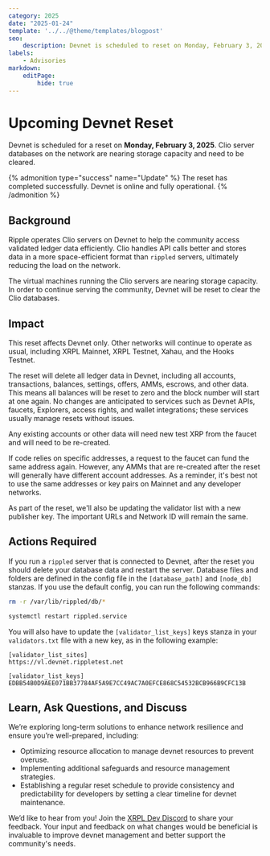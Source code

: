 ```yaml
---
category: 2025
date: "2025-01-24"
template: '../../@theme/templates/blogpost'
seo:
    description: Devnet is scheduled to reset on Monday, February 3, 2025 due to Clio databases nearing capacity. Learn more.
labels:
    - Advisories
markdown:
    editPage:
        hide: true
---
```

# Upcoming Devnet Reset

Devnet is scheduled for a reset on **Monday, February 3, 2025**. Clio server databases on the network are nearing storage capacity and need to be cleared.

{% admonition type="success" name="Update" %}
The reset has completed successfully. Devnet is online and fully operational.
{% /admonition %}

## Background

Ripple operates Clio servers on Devnet to help the community access validated ledger data efficiently. Clio handles API calls better and stores data in a more space-efficient format than `rippled` servers, ultimately reducing the load on the network.

The virtual machines running the Clio servers are nearing storage capacity. In order to continue serving the community, Devnet will be reset to clear the Clio databases.

## Impact

This reset affects Devnet only. Other networks will continue to operate as usual, including XRPL Mainnet, XRPL Testnet, Xahau, and the Hooks Testnet.

The reset will delete all ledger data in Devnet, including all accounts, transactions, balances, settings, offers, AMMs, escrows, and other data. This means all balances will be reset to zero and the block number will start at one again. No changes are anticipated to services such as Devnet APIs, faucets, Explorers, access rights, and wallet integrations; these services usually manage resets without issues.

Any existing accounts or other data will need new test XRP from the faucet and will need to be re-created.

If code relies on specific addresses, a request to the faucet can fund the same address again. However, any AMMs that are re-created after the reset will generally have different account addresses. As a reminder, it's best not to use the same addresses or key pairs on Mainnet and any developer networks.

As part of the reset, we'll also be updating the validator list with a new publisher key. The important URLs and Network ID will remain the same.

## Actions Required

If you run a `rippled` server that is connected to Devnet, after the reset you should delete your database data and restart the server. Database files and folders are defined in the config file in the `[database_path]` and `[node_db]` stanzas. If you use the default config, you can run the following commands:

```sh
rm -r /var/lib/rippled/db/*

systemctl restart rippled.service
```

You will also have to update the `[validator_list_keys]` keys stanza in your `validators.txt` file with a new key, as in the following example:

```
[validator_list_sites]
https://vl.devnet.rippletest.net

[validator_list_keys]
EDBB54B0D9AEE071BB37784AF5A9E7CC49AC7A0EFCE868C54532BCB966B9CFC13B
```

## Learn, Ask Questions, and Discuss

We’re exploring long-term solutions to enhance network resilience and ensure you’re well-prepared, including:

* Optimizing resource allocation to manage devnet resources to prevent overuse.
* Implementing additional safeguards and resource management strategies.
* Establishing a regular reset schedule to provide consistency and predictability for developers by setting a clear timeline for devnet maintenance.

We’d like to hear from you!  Join the [XRPL Dev Discord](https://discord.gg/sfX3ERAMjH) to share your feedback. Your input and feedback on what changes would be beneficial is invaluable to improve devnet management and better support the community's needs.
